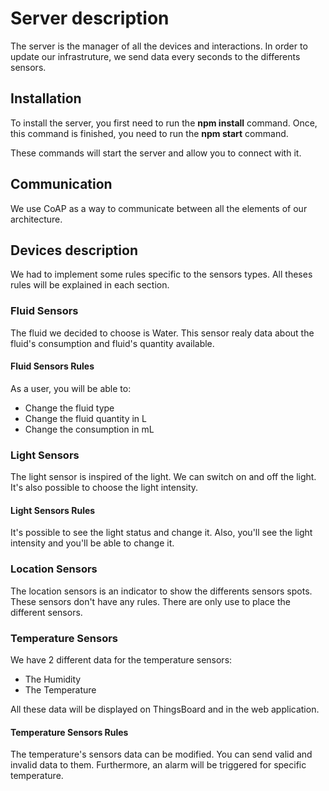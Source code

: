 # Server description

The server is the manager of all the devices and interactions.
In order to update our infrastruture, we send data every seconds to the differents sensors.

## Installation

To install the server, you first need to run the **npm install** command.
Once, this command is finished, you need to run the **npm start** command.

These commands will start the server and allow you to connect with it.

## Communication

We use CoAP as a way to communicate between all the elements of our architecture.

## Devices description

We had to implement some rules specific to the sensors types.
All theses rules will be explained in each section.

### Fluid Sensors

The fluid we decided to choose is Water.
This sensor realy data about the fluid's consumption and fluid's quantity available.

#### Fluid Sensors Rules

As a user, you will be able to:
   - Change the fluid type
   - Change the fluid quantity in L
   - Change the consumption in mL

### Light Sensors

The light sensor is inspired of the light.
We can switch on and off the light. It's also possible to choose the light intensity.

#### Light Sensors Rules

It's possible to see the light status and change it. Also, you'll see the light intensity and you'll be able to change it.

### Location Sensors

The location sensors is an indicator to show the differents sensors spots.
These sensors don't have any rules. There are only use to place the different sensors.

### Temperature Sensors

We have 2 different data for the temperature sensors:
   - The Humidity
   - The Temperature

All these data will be displayed on ThingsBoard and in the web application.

#### Temperature Sensors Rules

The temperature's sensors data can be modified. You can send valid and invalid data to them.
Furthermore, an alarm will be triggered for specific temperature.